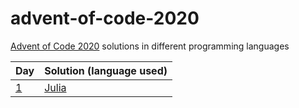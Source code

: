 # advent-of-code-2020

[Advent of Code 2020](https://adventofcode.com/2020/) solutions in different programming languages

| Day | Solution (language used) |
| - | - |
| [1](https://adventofcode.com/2020/day/1) | [Julia](1) |
